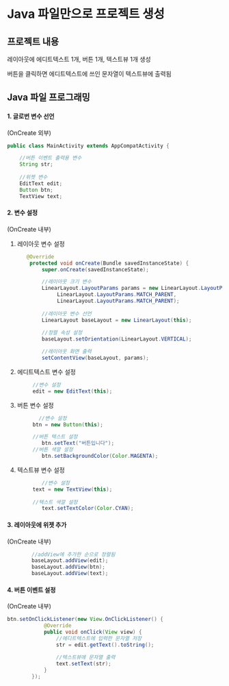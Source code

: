 # Java 파일만으로 프로젝트 생성

## 프로젝트 내용

레이아웃에 에디트텍스트 1개, 버튼 1개, 텍스트뷰 1개 생성

버튼을 클릭하면 에디트텍스트에 쓰인 문자열이 텍스트뷰에 출력됨



## Java 파일 프로그래밍

#### 1. 글로번 변수 선언

(OnCreate 외부)

```java
public class MainActivity extends AppCompatActivity {

	//버튼 이벤트 출력용 변수
    String str;
    
    //위젯 변수
    EditText edit;
    Button btn;
    TextView text;

```



#### 2. 변수 설정

(OnCreate 내부)

1. 레이아웃 변수 설정

   ```java
      @Override
       protected void onCreate(Bundle savedInstanceState) {
           super.onCreate(savedInstanceState);
   
           //레이아웃 크기 변수
           LinearLayout.LayoutParams params = new LinearLayout.LayoutParams(
                LinearLayout.LayoutParams.MATCH_PARENT,
                LinearLayout.LayoutParams.MATCH_PARENT);
   		
           //레이아웃 변수 선언
           LinearLayout baseLayout = new LinearLayout(this);
   		
           //정렬 속성 설정
           baseLayout.setOrientation(LinearLayout.VERTICAL);
   
           //레이아웃 화면 출력
           setContentView(baseLayout, params);
   ```

2. 에디트텍스트 변수 설정

   ```java
       	//변수 설정    
   		edit = new EditText(this);
   ```

3. 버튼 변수 설정

   ```java
          //변수 설정
   		btn = new Button(this);
   
   		//버튼 텍스트 설정
           btn.setText("버튼입니다");
   		//버튼 색깔 설정
           btn.setBackgroundColor(Color.MAGENTA);
   ```

4. 텍스트뷰 변수 설정

   ```java
           //변수 설정
   		text = new TextView(this);
   		
   		//텍스트 색깔 설정
           text.setTextColor(Color.CYAN);
   ```



#### 3. 레이아웃에 위젯 추가

(OnCreate 내부)

```java
        //addView에 추가한 순으로 정렬됨
		baseLayout.addView(edit);
        baseLayout.addView(btn);
        baseLayout.addView(text);        
```



#### 4. 버튼 이벤트 설정

(OnCreate 내부)

```java
btn.setOnClickListener(new View.OnClickListener() {
            @Override
            public void onClick(View view) {
                //에디트텍스트에 입력한 문자열 저장
                str = edit.getText().toString();
				
                //텍스트뷰에 문자열 출력
                text.setText(str);
            }
        });
```

